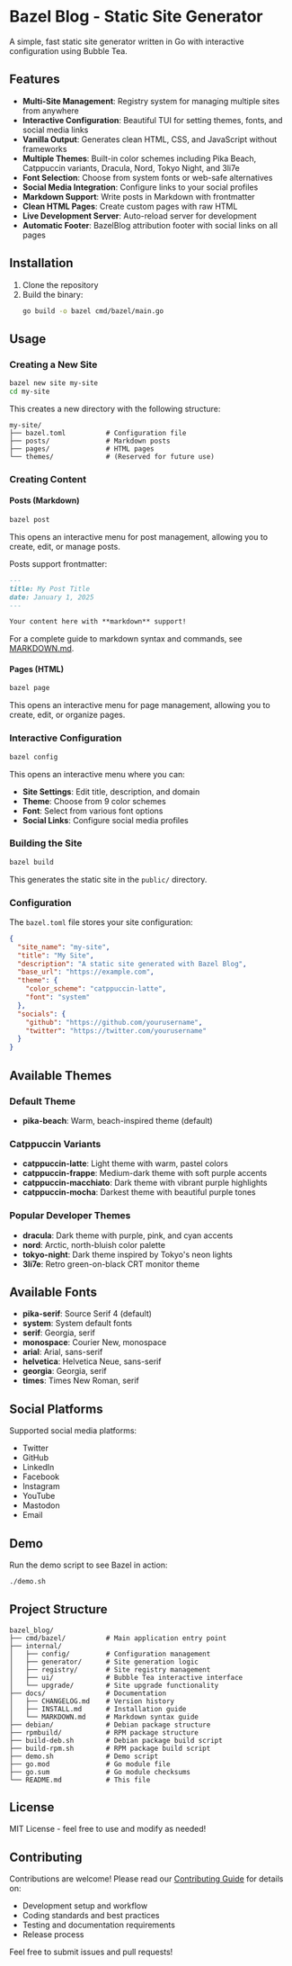 # Bazel Blog - Static Site Generator

A simple, fast static site generator written in Go with interactive configuration using Bubble Tea.

## Features

- **Multi-Site Management**: Registry system for managing multiple sites from anywhere
- **Interactive Configuration**: Beautiful TUI for setting themes, fonts, and social media links
- **Vanilla Output**: Generates clean HTML, CSS, and JavaScript without frameworks
- **Multiple Themes**: Built-in color schemes including Pika Beach, Catppuccin variants, Dracula, Nord, Tokyo Night, and 3li7e
- **Font Selection**: Choose from system fonts or web-safe alternatives
- **Social Media Integration**: Configure links to your social profiles
- **Markdown Support**: Write posts in Markdown with frontmatter
- **Clean HTML Pages**: Create custom pages with raw HTML
- **Live Development Server**: Auto-reload server for development
- **Automatic Footer**: BazelBlog attribution footer with social links on all pages

## Installation

1. Clone the repository
2. Build the binary:
   ```bash
   go build -o bazel cmd/bazel/main.go
   ```

## Usage

### Creating a New Site

```bash
bazel new site my-site
cd my-site
```

This creates a new directory with the following structure:
```
my-site/
├── bazel.toml          # Configuration file
├── posts/              # Markdown posts
├── pages/              # HTML pages
└── themes/             # (Reserved for future use)
```

### Creating Content

#### Posts (Markdown)
```bash
bazel post
```

This opens an interactive menu for post management, allowing you to create, edit, or manage posts.

Posts support frontmatter:
```markdown
---
title: My Post Title
date: January 1, 2025
---

Your content here with **markdown** support!
```

For a complete guide to markdown syntax and commands, see [MARKDOWN.md](docs/MARKDOWN.md).

#### Pages (HTML)
```bash
bazel page
```

This opens an interactive menu for page management, allowing you to create, edit, or organize pages.

### Interactive Configuration

```bash
bazel config
```

This opens an interactive menu where you can:
- **Site Settings**: Edit title, description, and domain
- **Theme**: Choose from 9 color schemes
- **Font**: Select from various font options
- **Social Links**: Configure social media profiles

### Building the Site

```bash
bazel build
```

This generates the static site in the `public/` directory.

### Configuration

The `bazel.toml` file stores your site configuration:

```json
{
  "site_name": "my-site",
  "title": "My Site",
  "description": "A static site generated with Bazel Blog",
  "base_url": "https://example.com",
  "theme": {
    "color_scheme": "catppuccin-latte",
    "font": "system"
  },
  "socials": {
    "github": "https://github.com/yourusername",
    "twitter": "https://twitter.com/yourusername"
  }
}
```

## Available Themes

### Default Theme
- **pika-beach**: Warm, beach-inspired theme (default)

### Catppuccin Variants
- **catppuccin-latte**: Light theme with warm, pastel colors
- **catppuccin-frappe**: Medium-dark theme with soft purple accents
- **catppuccin-macchiato**: Dark theme with vibrant purple highlights
- **catppuccin-mocha**: Darkest theme with beautiful purple tones

### Popular Developer Themes
- **dracula**: Dark theme with purple, pink, and cyan accents
- **nord**: Arctic, north-bluish color palette
- **tokyo-night**: Dark theme inspired by Tokyo's neon lights
- **3li7e**: Retro green-on-black CRT monitor theme

## Available Fonts

- **pika-serif**: Source Serif 4 (default)
- **system**: System default fonts
- **serif**: Georgia, serif
- **monospace**: Courier New, monospace
- **arial**: Arial, sans-serif
- **helvetica**: Helvetica Neue, sans-serif
- **georgia**: Georgia, serif
- **times**: Times New Roman, serif

## Social Platforms

Supported social media platforms:
- Twitter
- GitHub
- LinkedIn
- Facebook
- Instagram
- YouTube
- Mastodon
- Email

## Demo

Run the demo script to see Bazel in action:
```bash
./demo.sh
```

## Project Structure

```
bazel_blog/
├── cmd/bazel/          # Main application entry point
├── internal/
│   ├── config/         # Configuration management
│   ├── generator/      # Site generation logic
│   ├── registry/       # Site registry management
│   ├── ui/             # Bubble Tea interactive interface
│   └── upgrade/        # Site upgrade functionality
├── docs/               # Documentation
│   ├── CHANGELOG.md    # Version history
│   ├── INSTALL.md      # Installation guide
│   └── MARKDOWN.md     # Markdown syntax guide
├── debian/             # Debian package structure
├── rpmbuild/           # RPM package structure
├── build-deb.sh        # Debian package build script
├── build-rpm.sh        # RPM package build script
├── demo.sh             # Demo script
├── go.mod              # Go module file
├── go.sum              # Go module checksums
└── README.md           # This file
```

## License

MIT License - feel free to use and modify as needed!

## Contributing

Contributions are welcome! Please read our [Contributing Guide](CONTRIBUTING.md) for details on:

- Development setup and workflow
- Coding standards and best practices
- Testing and documentation requirements
- Release process

Feel free to submit issues and pull requests!
